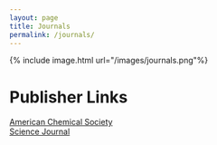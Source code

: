 ```yaml
---
layout: page
title: Journals
permalink: /journals/
---
```


{% include image.html url="/images/journals.png"%}

# Publisher Links
[American Chemical Society](https://acs.manuscriptcentral.com/acs)  
[Science Journal](https://cts.sciencemag.org/scc/login.html;jsessionid=46E64D41CACA096CC503DD3274EE02DF)
